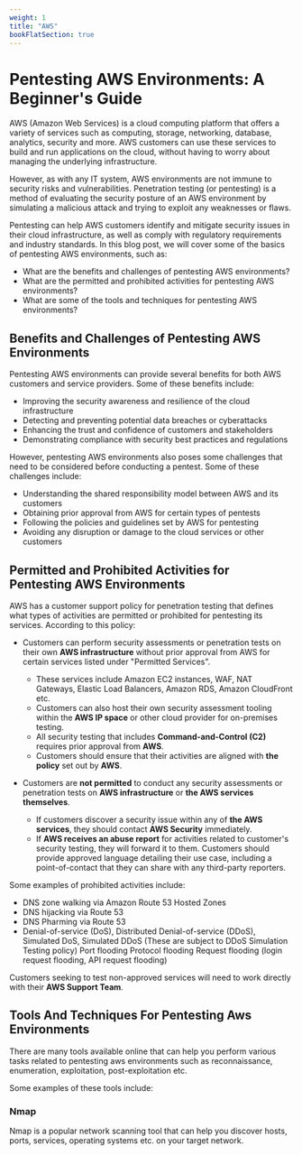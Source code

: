```yaml
---
weight: 1
title: "AWS"
bookFlatSection: true
---
```


# Pentesting AWS Environments: A Beginner's Guide

AWS (Amazon Web Services) is a cloud computing platform that offers a variety of services such as computing, storage, networking, database, analytics, security and more. AWS customers can use these services to build and run applications on the cloud, without having to worry about managing the underlying infrastructure.

However, as with any IT system, AWS environments are not immune to security risks and vulnerabilities. Penetration testing (or pentesting) is a method of evaluating the security posture of an AWS environment by simulating a malicious attack and trying to exploit any weaknesses or flaws.

Pentesting can help AWS customers identify and mitigate security issues in their cloud infrastructure, as well as comply with regulatory requirements and industry standards. In this blog post, we will cover some of the basics of pentesting AWS environments, such as:

- What are the benefits and challenges of pentesting AWS environments?
- What are the permitted and prohibited activities for pentesting AWS environments?
- What are some of the tools and techniques for pentesting AWS environments?

## Benefits and Challenges of Pentesting AWS Environments

Pentesting AWS environments can provide several benefits for both AWS customers and service providers. Some of these benefits include:

- Improving the security awareness and resilience of the cloud infrastructure
- Detecting and preventing potential data breaches or cyberattacks
- Enhancing the trust and confidence of customers and stakeholders
- Demonstrating compliance with security best practices and regulations

However, pentesting AWS environments also poses some challenges that need to be considered before conducting a pentest. Some of these challenges include:

- Understanding the shared responsibility model between AWS and its customers
- Obtaining prior approval from AWS for certain types of pentests
- Following the policies and guidelines set by AWS for pentesting
- Avoiding any disruption or damage to the cloud services or other customers

## Permitted and Prohibited Activities for Pentesting AWS Environments

AWS has a customer support policy for penetration testing that defines what types of activities are permitted or prohibited for pentesting its services. According to this policy:

- Customers can perform security assessments or penetration tests on their own **AWS infrastructure** without prior approval from AWS for certain services listed under "Permitted Services".
  - These services include Amazon EC2 instances, WAF, NAT Gateways, Elastic Load Balancers, Amazon RDS, Amazon CloudFront etc.
  - Customers can also host their own security assessment tooling within the **AWS IP space** or other cloud provider for on-premises testing.
  - All security testing that includes **Command-and-Control (C2)** requires prior approval from **AWS**.
  - Customers should ensure that their activities are aligned with **the policy** set out by **AWS**.
  
- Customers are **not permitted** to conduct any security assessments or penetration tests on **AWS infrastructure** or **the AWS services themselves**.
  - If customers discover a security issue within any of **the AWS services**, they should contact **AWS Security** immediately.
  - If **AWS receives an abuse report** for activities related to customer's security testing,
    they will forward it to them. Customers should provide approved language detailing their use case,
    including a point-of-contact that they can share with any third-party reporters.

Some examples of prohibited activities include:

- DNS zone walking via Amazon Route 53 Hosted Zones
- DNS hijacking via Route 53
- DNS Pharming via Route 53
- Denial-of-service (DoS), Distributed Denial-of-service (DDoS), Simulated DoS,
Simulated DDoS (These are subject to DDoS Simulation Testing policy)
Port flooding Protocol flooding Request flooding (login request flooding,
API request flooding)

Customers seeking to test non-approved services will need to work directly with their **AWS Support Team**.

## Tools And Techniques For Pentesting Aws Environments

There are many tools available online that can help you perform various tasks related to pentesting aws environments such as reconnaissance,
enumeration,
exploitation,
post-exploitation etc.

Some examples of these tools include:

### Nmap

Nmap is a popular network scanning tool that can help you discover hosts,
ports,
services,
operating systems etc.
on your target network.
